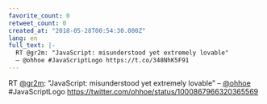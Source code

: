 ```yaml
---
favorite_count: 0
retweet_count: 0
created_at: "2018-05-28T00:54:30.000Z"
lang: en
full_text: |-
  RT @gr2m: "JavaScript: misunderstood yet extremely lovable"
  – @ohhoe #JavaScriptLogo https://t.co/348NhK5F91
---
```


RT [@gr2m](https://twitter.com/gr2m): "JavaScript: misunderstood yet extremely
lovable" – [@ohhoe](https://twitter.com/ohhoe) #JavaScriptLogo
<https://twitter.com/ohhoe/status/1000867966320365569>
